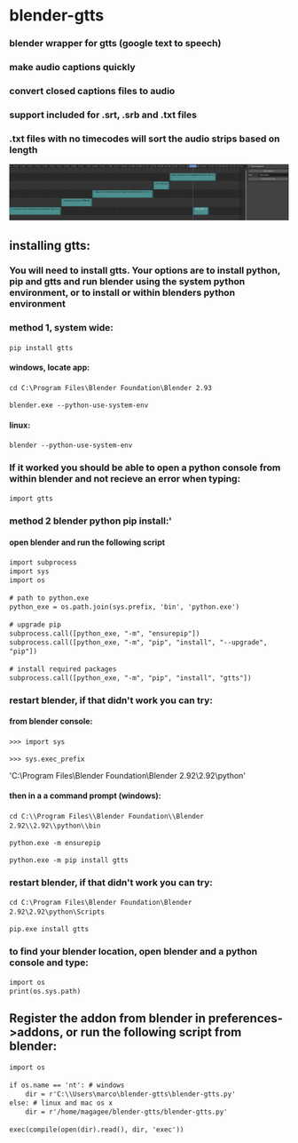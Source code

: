 # blender-gtts
### blender wrapper for gtts (google text to speech)
### make audio captions quickly
### convert closed captions files to audio
### support included for .srt, .srb and .txt files
### .txt files with no timecodes will sort the audio strips based on length

![alt text](https://github.com/technisculpt/blender-gtts/blob/main/preview.png)

## installing gtts:

### You will need to install gtts. Your options are to install python, pip and gtts and run blender using the system python environment, or to install or within blenders python environment

### method 1, system wide:
`pip install gtts`
#### windows, locate app:
`cd C:\Program Files\Blender Foundation\Blender 2.93`

`blender.exe --python-use-system-env`
#### linux:
`blender --python-use-system-env`

### If it worked you should be able to open a python console from within blender and not recieve an error when typing:
`import gtts`

### method 2 blender python pip install:'
#### open blender and run the following script
```
import subprocess
import sys
import os
 
# path to python.exe
python_exe = os.path.join(sys.prefix, 'bin', 'python.exe')
 
# upgrade pip
subprocess.call([python_exe, "-m", "ensurepip"])
subprocess.call([python_exe, "-m", "pip", "install", "--upgrade", "pip"])
 
# install required packages
subprocess.call([python_exe, "-m", "pip", "install", "gtts"])
```

### restart blender, if that didn't work you can try:
#### from blender console:
`>>> import sys`

`>>> sys.exec_prefix`

'C:\\Program Files\\Blender Foundation\\Blender 2.92\\2.92\\python'

#### then in a a command prompt (windows):
`cd C:\\Program Files\\Blender Foundation\\Blender 2.92\\2.92\\python\\bin`

`python.exe -m ensurepip`

`python.exe -m pip install gtts`

### restart blender, if that didn't work you can try:
`cd C:\Program Files\Blender Foundation\Blender 2.92\2.92\python\Scripts`

`pip.exe install gtts`

### to find your blender location, open blender and a python console and type:
```
import os
print(os.sys.path)
```
## Register the addon from blender in preferences->addons, or run the following script from blender:

```
import os

if os.name == 'nt': # windows
    dir = r'C:\\Users\marco\blender-gtts\blender-gtts.py'
else: # linux and mac os x
    dir = r'/home/magagee/blender-gtts/blender-gtts.py'

exec(compile(open(dir).read(), dir, 'exec'))
```
